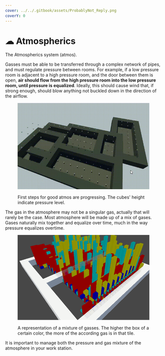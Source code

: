 ```yaml
---
cover: ../../.gitbook/assets/ProbablyNot_Reply.png
coverY: 0
---
```


# ☁ Atmospherics

The Atmospherics system (atmos).

Gasses must be able to be transferred through a complex network of pipes, and must regulate pressure between rooms. For example, if a low pressure room is adjacent to a high pressure room, and the door between them is open, **air should flow from the high pressure room into the low pressure room, until pressure is equalized**. Ideally, this should cause wind that, if strong enough, should blow anything not buckled down in the direction of the airflow.

<figure><img src="../../.gitbook/assets/OwpDAyHXt8.gif" alt=""><figcaption><p>First steps for good atmos are progressing. The cubes' height indicate pressure level.</p></figcaption></figure>

The gas in the atmosphere may not be a singular gas, actually that will rarely be the case. Most atmosphere will be made up of a mix of gases. Gases naturally mix together and equalize over time, much in the way pressure equalizes overtime.

<figure><img src="../../.gitbook/assets/GIF087.gif" alt=""><figcaption><p>A representation of a mixture of gasses. The higher the box of a certain color, the more of the according gas is in that tile.</p></figcaption></figure>

It is important to manage both the pressure and gas mixture of the atmosphere in your work station.
